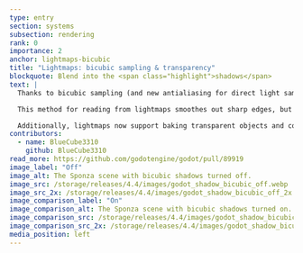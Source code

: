 ```yaml
---
type: entry
section: systems
subsection: rendering
rank: 0
importance: 2
anchor: lightmaps-bicubic
title: "Lightmaps: bicubic sampling & transparency"
blockquote: Blend into the <span class="highlight">shadows</span>
text: |
  Thanks to bicubic sampling (and new antialiasing for direct light samples), your low resolution static shadows will now look better than ever.

  This method for reading from lightmaps smoothes out sharp edges, but requires a small run-time performance cost. You can disable it in the project settings if needed.

  Additionally, lightmaps now support baking transparent objects and correlatedly: tinted shadows.
contributors:
  - name: BlueCube3310
    github: BlueCube3310
read_more: https://github.com/godotengine/godot/pull/89919
image_label: "Off"
image_alt: The Sponza scene with bicubic shadows turned off.
image_src: /storage/releases/4.4/images/godot_shadow_bicubic_off.webp
image_src_2x: /storage/releases/4.4/images/godot_shadow_bicubic_off_2x.webp
image_comparison_label: "On"
image_comparison_alt: The Sponza scene with bicubic shadows turned on.
image_comparison_src: /storage/releases/4.4/images/godot_shadow_bicubic_on.webp
image_comparison_src_2x: /storage/releases/4.4/images/godot_shadow_bicubic_on_2x.webp
media_position: left
---
```

